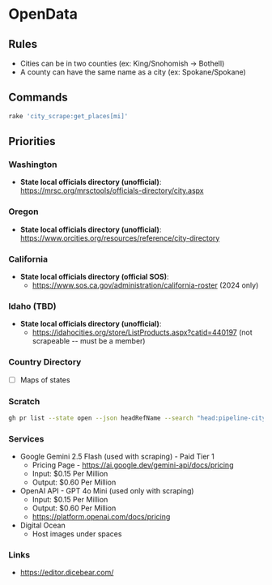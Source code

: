 # OpenData

## Rules
* Cities can be in two counties (ex: King/Snohomish -> Bothell)
* A county can have the same name as a city (ex: Spokane/Spokane)

## Commands

```bash
rake 'city_scrape:get_places[mi]'
```

## Priorities
### Washington
- **State local officials directory (unofficial)**: https://mrsc.org/mrsctools/officials-directory/city.aspx
### Oregon
- **State local officials directory (unofficial)**: https://www.orcities.org/resources/reference/city-directory
### California
- **State local officials directory (official SOS)**: 
  - https://www.sos.ca.gov/administration/california-roster (2024 only)
### Idaho (TBD)
- **State local officials directory (unofficial)**:
  - https://idahocities.org/store/ListProducts.aspx?catid=440197 (not scrapeable -- must be a member)

### Country Directory
- [ ] Maps of states

### Scratch
```bash
gh pr list --state open --json headRefName --search "head:pipeline-city-scrapes-wa-" --template '{{range .}}{{.headRefName}} {{end}}'
```

### Services
* Google Gemini 2.5 Flash (used with scraping) - Paid Tier 1
  * Pricing Page - https://ai.google.dev/gemini-api/docs/pricing
  * Input: $0.15 Per Million
  * Output: $0.60 Per Million
* OpenAI API - GPT 4o Mini (used only with scraping)
  * Input: $0.15 Per Million
  * Output: $0.60 Per Million
  * https://platform.openai.com/docs/pricing 
* Digital Ocean
  * Host images under spaces

### Links
* https://editor.dicebear.com/
